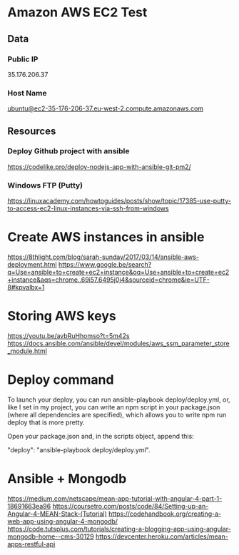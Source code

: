 # Amazon AWS EC2 Test

## Data
### Public IP
35.176.206.37

### Host Name
ubuntu@ec2-35-176-206-37.eu-west-2.compute.amazonaws.com


## Resources
### Deploy Github project with ansible
https://codelike.pro/deploy-nodejs-app-with-ansible-git-pm2/

### Windows FTP (Putty)
https://linuxacademy.com/howtoguides/posts/show/topic/17385-use-putty-to-access-ec2-linux-instances-via-ssh-from-windows

# Create AWS instances in ansible
https://8thlight.com/blog/sarah-sunday/2017/03/14/ansible-aws-deployment.html
https://www.google.be/search?q=Use+ansible+to+create+ec2+instance&oq=Use+ansible+to+create+ec2+instance&aqs=chrome..69i57.6495j0j4&sourceid=chrome&ie=UTF-8#kpvalbx=1

# Storing AWS keys
https://youtu.be/avbRuHhomso?t=5m42s
https://docs.ansible.com/ansible/devel/modules/aws_ssm_parameter_store_module.html

# Deploy command
To launch your deploy, you can run ansible-playbook deploy/deploy.yml, or, like I set in my project, you can write an npm script in your package.json (where all dependencies are specified), which allows you to write npm run deploy that is more pretty.

Open your package.json and, in the scripts object, append this:

"deploy": "ansible-playbook deploy/deploy.yml".


# Ansible + Mongodb
https://medium.com/netscape/mean-app-tutorial-with-angular-4-part-1-18691663ea96
https://coursetro.com/posts/code/84/Setting-up-an-Angular-4-MEAN-Stack-(Tutorial)
https://codehandbook.org/creating-a-web-app-using-angular-4-mongodb/
https://code.tutsplus.com/tutorials/creating-a-blogging-app-using-angular-mongodb-home--cms-30129
https://devcenter.heroku.com/articles/mean-apps-restful-api
